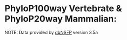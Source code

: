# PhyloP100way Vertebrate & PhyloP20way Mammalian: 

NOTE: Data provided by [dbNSFP](https://sites.google.com/site/jpopgen/dbNSFP) version 3.5a
